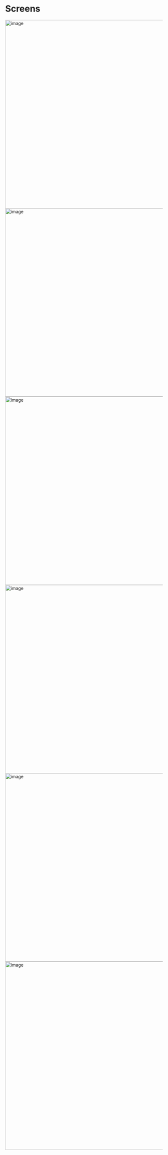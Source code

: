 <h1>Screens</h1>
<img width="600" alt="image" src="https://github.com/user-attachments/assets/0afcaa09-92f4-489e-9aa2-c56ee0e730e4" />
<img width="600" alt="image" src="https://github.com/user-attachments/assets/40afee7d-6241-4c76-913c-e906f7fab42f" />
<img width="600" alt="image" src="https://github.com/user-attachments/assets/83a72a4e-20e5-4645-aa58-a05a803cfe4b" />
<img width="600" alt="image" src="https://github.com/user-attachments/assets/1f881873-7414-4ece-b2ab-e03c4695dd0f" />
<img width="600" alt="image" src="https://github.com/user-attachments/assets/eb15d495-3ac3-4b49-8e9a-5e6f434bb13f" />
<img width="600" alt="image" src="https://github.com/user-attachments/assets/1bdd9ed4-c7b9-4081-8529-b0ec1875ca3d" />




